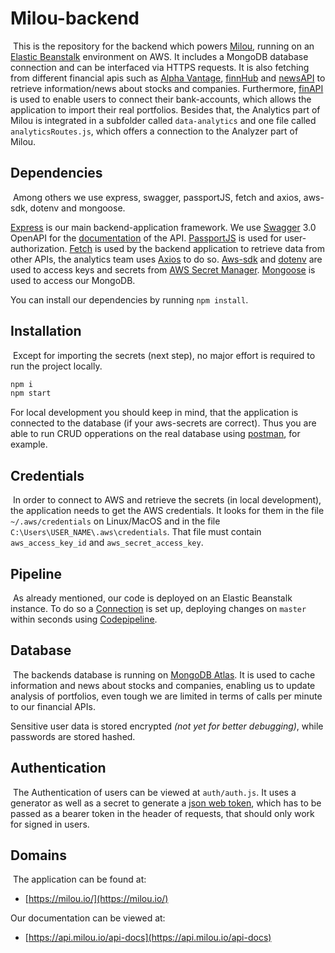 # Milou-backend
​
This is the repository for the backend which powers [Milou](api.milou.io/api-docs), 
running on an [Elastic Beanstalk](https://aws.amazon.com/elasticbeanstalk/) environment on AWS. 
It includes a MongoDB database 
connection and can be interfaced via HTTPS requests. It is also fetching from different 
financial apis such as [Alpha Vantage](https://www.alphavantage.co/), [finnHub](https://finnhub.io/) and [newsAPI](https://newsapi.org/) 
to retrieve information/news about stocks and companies.
Furthermore, [finAPI](https://www.finapi.io/?gclid=Cj0KCQjw38-DBhDpARIsADJ3kjnOQGANlF8mcGFtSLsq282GzMtaaJbcH2X7xnKWLfNM-PJck63tdHwaAofPEALw_wcB) 
is used to enable users to connect their bank-accounts, which allows 
the application to import their real portfolios. Besides that, the Analytics part of Milou is integrated in a subfolder 
called `data-analytics` and one file called `analyticsRoutes.js`, which offers a connection to the Analyzer part of Milou.
​
## Dependencies
​
Among others we use express, swagger, passportJS, fetch and axios, aws-sdk, dotenv and mongoose.

[Express](https://expressjs.com/) is our main backend-application framework. 
We use [Swagger](https://swagger.io/) 3.0 OpenAPI for the [documentation](https://api.milou.io/api-docs/) of the API.
[PassportJS](http://www.passportjs.org/) is used for user-authorization. 
[Fetch](https://www.npmjs.com/package/node-fetch) is used by the backend application to 
retrieve data from other APIs, the analytics team uses 
[Axios](https://www.npmjs.com/package/axios) to do so.
[Aws-sdk](https://aws.amazon.com/sdk-for-javascript/) and 
[dotenv](https://www.npmjs.com/package/dotenv) are used to access keys and secrets from
[AWS Secret Manager](https://aws.amazon.com/secrets-manager/). 
[Mongoose](https://www.npmjs.com/package/mongoose) is used to access our MongoDB.

You can install our dependencies by running `npm install`.
## Installation
​
Except for importing the secrets (next step), no major effort is required to run the project locally. 

```sh
npm i
npm start
```

For local development you should keep in mind, that the application is connected to the database (if your aws-secrets are correct). 
Thus you are able to run CRUD opperations on the real database using [postman](https://www.postman.com/), for example.
​
## Credentials
​
In order to connect to AWS and retrieve the secrets (in local development), the application needs 
to get the AWS credentials. 
It looks for them in the file `~/.aws/credentials` on Linux/MacOS and in the file 
`C:\Users\USER_NAME\.aws\credentials`. 
That file must contain `aws_access_key_id` and `aws_secret_access_key`.
​
## Pipeline
​
As already mentioned, our code is deployed on an Elastic Beanstalk instance. 
To do so a [Connection](https://docs.aws.amazon.com/codepipeline/latest/userguide/connections-github.html) is set up, 
deploying changes on `master` within seconds using 
[Codepipeline](https://aws.amazon.com/codepipeline/). 
​
## Database
​
The backends database is running on [MongoDB Atlas](https://www.mongodb.com/cloud/atlas). 
It is used to cache information and news about stocks and companies, 
enabling us to update analysis of portfolios, even tough we are limited 
in terms of calls per minute to our financial APIs.

Sensitive user data is stored encrypted _(not yet for better debugging)_, while passwords are stored hashed.
​
## Authentication
​
The Authentication of users can be viewed at `auth/auth.js`. It uses a generator as well as a secret to 
generate a [json web token](https://jwt.io/), which has to be passed as a bearer token in the header of 
requests, that should only work for signed in users. 
​
## Domains
​
The application can be found at:
​
* [https://milou.io/](https://milou.io/)

Our documentation can be viewed at:
* [https://api.milou.io/api-docs](https://api.milou.io/api-docs)
